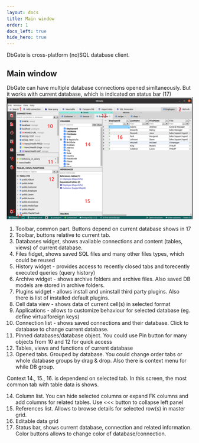 ```yaml
---
layout: docs
title: Main window
order: 1
docs_left: true
hide_hero: true
---
```


DbGate is cross-platform (no)SQL database client.


## Main window
DbGate can have multiple database connections opened simltaneously. But it works with current database, which is indicated on status bar (17)
<img src='/assets/docs/main.png' />

1. Toolbar, common part. Buttons depend on current database shows in 17
2. Toolbar, buttons relative to current tab.
3. Databases widget, shows available connections and content (tables, views) of current database.
4. Files fidget, shows saved SQL files and many other files types, which could be reused
5. History widget - provides access to recently closed tabs and torecently executed queries (query history)
6. Archive widget - shows archive folders and archive files. Also saved DB models are stored in archive folders.
7. Plugins widget - allows install and uninstall third party plugins. Also there is list of installed default plugins.
8. Cell data view - shows data of current cell(s) in selected format
9. Applications - allows to customize behaviour for selected database (eg. define virtualforeign keys)
10. Connection list - shows saved connections and their database. Click to database to change current database.
11. Pinned databases/database object. You could use Pin button for many objects from 10 and 12 for quick access
12. Tables, views and functions of current database
13. Opened tabs. Grouped by database. You could change order tabs or whole database groups by drag & drop. Also there is context menu for while DB group.

Context 14., 15., 16. is dependend on selected tab. In this screen, the most common tab with table data is shows.

14. Column list. You can hide selected columns or expand FK columns and add columns for related tables. Use <<< button to collapse left panel
15. References list. Allows to browse details for selected row(s) in master grid. 
16. Editable data grid
17. Status bar, shows current database, connection and related information. Color buttons allows to change color of database/connection.
